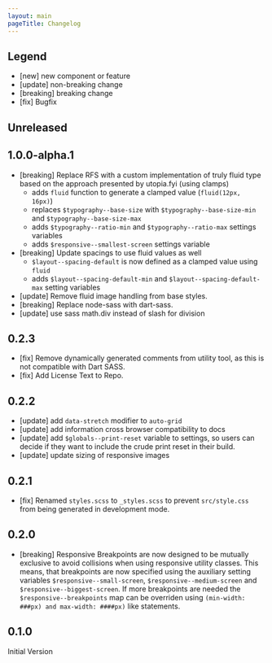 ```yaml
---
layout: main
pageTitle: Changelog
---
```


## Legend

* [new] new component or feature
* [update] non-breaking change
* [breaking] breaking change
* [fix] Bugfix

## Unreleased

## 1.0.0-alpha.1
* [breaking] Replace RFS with a custom implementation of truly fluid type based on the approach presented by utopia.fyi (using clamps)
  * adds `fluid` function to generate a clamped value (`fluid(12px, 16px)`)
  * replaces `$typography--base-size` with `$typography--base-size-min` and `$typography--base-size-max`
  * adds `$typography--ratio-min` and `$typography--ratio-max` settings variables
  * adds `$responsive--smallest-screen` settings variable
* [breaking] Update spacings to use fluid values as well
  * `$layout--spacing-default` is now defined as a clamped value using `fluid`
  * adds `$layout--spacing-default-min` and `$layout--spacing-default-max` setting variables
* [update] Remove fluid image handling from base styles.
* [breaking] Replace node-sass with dart-sass.
* [update] use sass math.div instead of slash for division

## 0.2.3
* [fix] Remove dynamically generated comments from utility tool, as this is not
  compatible with Dart SASS.
* [fix] Add License Text to Repo.

## 0.2.2
* [update] add `data-stretch` modifier to `auto-grid`
* [update] add information cross browser compatibility to docs
* [update] add `$globals--print-reset` variable to settings, so users can decide if they want to include the crude print reset in their build.
* [update] update sizing of responsive images

## 0.2.1
* [fix] Renamed `styles.scss` to `_styles.scss` to prevent `src/style.css` from
  being generated in development mode.

## 0.2.0
* [breaking] Responsive Breakpoints are now designed to be mutually exclusive to
  avoid collisions when using responsive utility classes. This means, that
  breakpoints are now specified using the auxiliary setting variables
  `$responsive--small-screen`, `$responsive--medium-screen` and
  `$responsive--biggest-screen`. If more breakpoints are needed the
  `$responsive--breakpoints` map can be overriden using `(min-width: ###px) and
  max-width: ####px)` like statements.

## 0.1.0
Initial Version
